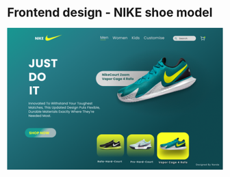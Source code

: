 
# Frontend design - NIKE shoe model

![Design preview for the NIKE shoe model coding challenge](./design/nike-perview.png)